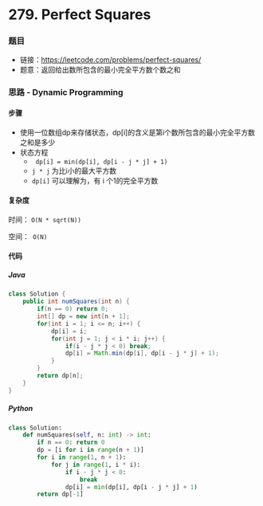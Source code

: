 # 279. Perfect Squares

### 题目

- 链接：https://leetcode.com/problems/perfect-squares/
- 题意：返回给出数所包含的最小完全平方数个数之和



### 思路 - Dynamic Programming

#### 步骤

- 使用一位数组dp来存储状态，dp[i]的含义是第i个数所包含的最小完全平方数之和是多少
- 状态方程
  - ``` dp[i] = min(dp[i], dp[i - j * j] + 1)```
  - ```j * j``` 为比i小的最大平方数
  - ```dp[i]``` 可以理解为，有 i 个1的完全平方数



#### 复杂度

时间： `O(N * sqrt(N))`

空间：` O(N)`



#### 代码

##### Java

```java
class Solution {
    public int numSquares(int n) {
        if(n == 0) return 0;
        int[] dp = new int[n + 1];
        for(int i = 1; i <= n; i++) {
            dp[i] = i;
            for(int j = 1; j < i * i; j++) {
                if(i - j * j < 0) break;
                dp[i] = Math.min(dp[i], dp[i - j * j] + 1);
            }
        }
        return dp[n];
    }
}
```



##### Python

```python
class Solution:
    def numSquares(self, n: int) -> int:
        if n == 0: return 0
        dp = [i for i in range(n + 1)]
        for i in range(1, n + 1):
            for j in range(1, i * i):
                if i - j * j < 0:
                    break
                dp[i] = min(dp[i], dp[i - j * j] + 1)
        return dp[-1]
```

